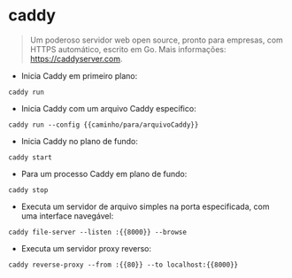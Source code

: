 # caddy

> Um poderoso servidor web open source, pronto para empresas, com HTTPS automático, escrito em Go.
> Mais informações: <https://caddyserver.com>.

- Inicia Caddy em primeiro plano:

`caddy run`

- Inicia Caddy com um arquivo Caddy específico:

`caddy run --config {{caminho/para/arquivoCaddy}}`

- Inicia Caddy no plano de fundo:

`caddy start`

- Para um processo Caddy em plano de fundo:

`caddy stop`

- Executa um servidor de arquivo simples na porta especificada, com uma interface navegável:

`caddy file-server --listen :{{8000}} --browse`

- Executa um servidor proxy reverso:

`caddy reverse-proxy --from :{{80}} --to localhost:{{8000}}`
